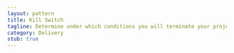 ```yaml
---
layout: pattern
title: Kill Switch
tagline: Determine under which conditions you will terminate your project.
category: Delivery
stub: true
---
```

